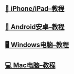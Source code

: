 
## [📱 iPhone/iPad–教程](ios.md)  

## [🤖 Android安卓–教程](android.md)  

## [🖥 Windows电脑–教程](windows.md)  

## [💻 Mac电脑–教程](mac.md)
